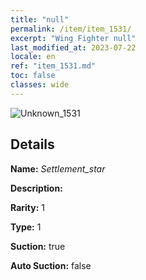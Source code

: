 ```yaml
---
title: "null"
permalink: /item/item_1531/
excerpt: "Wing Fighter null"
last_modified_at: 2023-07-22
locale: en
ref: "item_1531.md"
toc: false
classes: wide
---
```



 ![Unknown_1531](/images/item/Settlement_star_p.png)



## Details

 **Name:** *Settlement_star* 

 **Description:** 

 **Rarity:** 1 

 **Type:** 1 

 **Suction:** true 

 **Auto Suction:** false 


